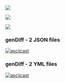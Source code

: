 <a href="https://codeclimate.com/github/temir-cs/frontend-project-lvl2" target="_blank"><img src="https://api.codeclimate.com/v1/badges/a99a88d28ad37a79dbf6/maintainability"/></a>

<a href="https://codeclimate.com/github/temir-cs/frontend-project-lvl2/test_coverage"><img src="https://api.codeclimate.com/v1/badges/c6b5b6a8f6b738a0196f/test_coverage" /></a>

<a href="https://github.com/temir-cs/frontend-project-lvl2/actions" target="_blank"><img src="https://github.com/temir-cs/frontend-project-lvl2/workflows/Build%20and%20test%20project%20/badge.svg"/></a>

### genDiff - 2 JSON files
[![asciicast](https://asciinema.org/a/mhEQUv1Alep1xUG2VKPsK2iob.svg)](https://asciinema.org/a/mhEQUv1Alep1xUG2VKPsK2iob)

### genDiff - 2 YML files
[![asciicast](https://asciinema.org/a/n98qgVEAJSZlydEsr89m6WHIG.svg)](https://asciinema.org/a/n98qgVEAJSZlydEsr89m6WHIG)